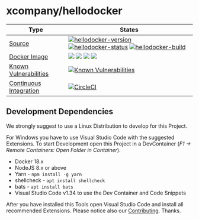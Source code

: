 # xcompany/hellodocker

| Type | States |
|---|---|
| [Source](https://github.com/xcompany/hellodocker "View Source") | [![hellodocker-version](https://img.shields.io/badge/Version-0.1.4-brightgreen.svg?style=flat)](https://github.com/xcompany/hellodocker) [![hellodocker-status](https://img.shields.io/badge/Status-development%201-brightgreen.svg?style=flat)](https://github.com/xcompany/hellodocker/releases) [![hellodocker-build](https://img.shields.io/badge/Builds-3-brightgreen.svg?style=flat)](https://github.com/xcompany/hellodocker) |
| [Docker Image](https://cloud.docker.com/u/xcompany/repository/docker/xcompany "Show Image on Docker Hub") | [![](https://images.microbadger.com/badges/image/xcompany/hellodocker.svg)](https://microbadger.com/images/xcompany/hellodocker "Get your own image badge on microbadger.com") [![](https://images.microbadger.com/badges/version/xcompany/xbuild.svg)](https://microbadger.com/images/xcompany/hellodocker "Get your own version badge on microbadger.com") [![](https://images.microbadger.com/badges/commit/xcompany/xbuild.svg)](https://microbadger.com/images/xcompany/hellodocker "Get your own commit badge on microbadger.com") [![](https://images.microbadger.com/badges/license/xcompany/hellodocker.svg)](https://microbadger.com/images/xcompany/hellodocker "Get your own license badge on microbadger.com") |
| [Known Vulnerabilities](https://snyk.io//test/github/xcompany/hellodocker "View Security Status") |[![Known Vulnerabilities](https://snyk.io//test/github/xcompany/hellodocker/badge.svg?targetFile=package.json)](https://snyk.io//test/github/xcompany/hellodocker?targetFile=package.json) |
| [Continuous Integration](https://circleci.com/gh/xcompany/hellodocker/tree/master "View Build Status") | [![CircleCI](https://circleci.com/gh/xcompany/hellodocker/tree/master.svg?style=svg)](https://circleci.com/gh/xcompany/hellodocker/tree/master) |


## Development Dependencies

We strongly suggest to use a Linux Distribution to develop for this Project.

For Windows you have to use Visual Studio Code with the suggested Extensions. To start Development open this Project in a DevContainer (*F1 -> Remote Containers: Open Folder in Container*).

- Docker 18.x
- NodeJS 8.x or above
- Yarn - `npm install -g yarn`
- shellcheck - `apt install shellcheck`
- bats - `apt install bats`
- Visual Studio Code v1.34 to use the Dev Container and Code Snippets

After you have installed this Tools open Visual Studio Code and install all recommended Extensions. Please notice also our [Contributing](CONTRIBUTING.md). Thanks.

